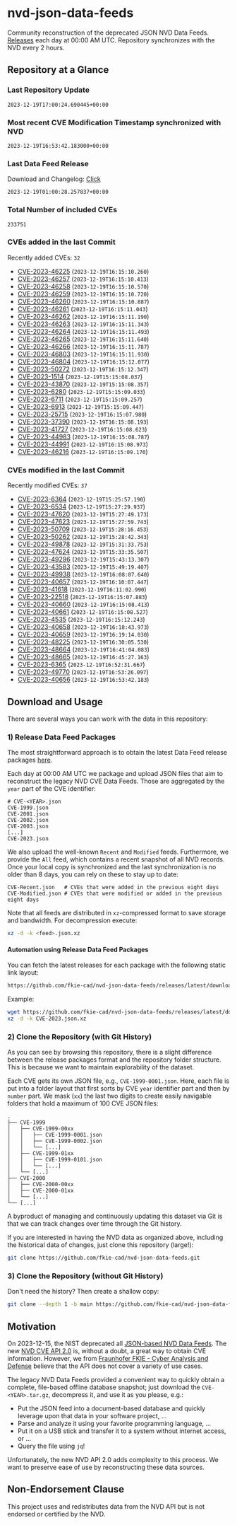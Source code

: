 # nvd-json-data-feeds

Community reconstruction of the deprecated JSON NVD Data Feeds. 
[Releases](https://github.com/fkie-cad/nvd-json-data-feeds/releases/latest) each day at 00:00 AM UTC.
Repository synchronizes with the NVD every 2 hours.

## Repository at a Glance

### Last Repository Update

```plain
2023-12-19T17:00:24.690445+00:00
```

### Most recent CVE Modification Timestamp synchronized with NVD

```plain
2023-12-19T16:53:42.183000+00:00
```

### Last Data Feed Release

Download and Changelog: [Click](https://github.com/fkie-cad/nvd-json-data-feeds/releases/latest)

```plain
2023-12-19T01:00:28.257837+00:00
```

### Total Number of included CVEs

```plain
233751
```

### CVEs added in the last Commit

Recently added CVEs: `32`

* [CVE-2023-46225](CVE-2023/CVE-2023-462xx/CVE-2023-46225.json) (`2023-12-19T16:15:10.260`)
* [CVE-2023-46257](CVE-2023/CVE-2023-462xx/CVE-2023-46257.json) (`2023-12-19T16:15:10.413`)
* [CVE-2023-46258](CVE-2023/CVE-2023-462xx/CVE-2023-46258.json) (`2023-12-19T16:15:10.570`)
* [CVE-2023-46259](CVE-2023/CVE-2023-462xx/CVE-2023-46259.json) (`2023-12-19T16:15:10.720`)
* [CVE-2023-46260](CVE-2023/CVE-2023-462xx/CVE-2023-46260.json) (`2023-12-19T16:15:10.887`)
* [CVE-2023-46261](CVE-2023/CVE-2023-462xx/CVE-2023-46261.json) (`2023-12-19T16:15:11.043`)
* [CVE-2023-46262](CVE-2023/CVE-2023-462xx/CVE-2023-46262.json) (`2023-12-19T16:15:11.190`)
* [CVE-2023-46263](CVE-2023/CVE-2023-462xx/CVE-2023-46263.json) (`2023-12-19T16:15:11.343`)
* [CVE-2023-46264](CVE-2023/CVE-2023-462xx/CVE-2023-46264.json) (`2023-12-19T16:15:11.493`)
* [CVE-2023-46265](CVE-2023/CVE-2023-462xx/CVE-2023-46265.json) (`2023-12-19T16:15:11.640`)
* [CVE-2023-46266](CVE-2023/CVE-2023-462xx/CVE-2023-46266.json) (`2023-12-19T16:15:11.787`)
* [CVE-2023-46803](CVE-2023/CVE-2023-468xx/CVE-2023-46803.json) (`2023-12-19T16:15:11.930`)
* [CVE-2023-46804](CVE-2023/CVE-2023-468xx/CVE-2023-46804.json) (`2023-12-19T16:15:12.077`)
* [CVE-2023-50272](CVE-2023/CVE-2023-502xx/CVE-2023-50272.json) (`2023-12-19T16:15:12.347`)
* [CVE-2023-1514](CVE-2023/CVE-2023-15xx/CVE-2023-1514.json) (`2023-12-19T15:15:08.037`)
* [CVE-2023-43870](CVE-2023/CVE-2023-438xx/CVE-2023-43870.json) (`2023-12-19T15:15:08.357`)
* [CVE-2023-6280](CVE-2023/CVE-2023-62xx/CVE-2023-6280.json) (`2023-12-19T15:15:09.033`)
* [CVE-2023-6711](CVE-2023/CVE-2023-67xx/CVE-2023-6711.json) (`2023-12-19T15:15:09.257`)
* [CVE-2023-6913](CVE-2023/CVE-2023-69xx/CVE-2023-6913.json) (`2023-12-19T15:15:09.447`)
* [CVE-2023-25715](CVE-2023/CVE-2023-257xx/CVE-2023-25715.json) (`2023-12-19T16:15:07.980`)
* [CVE-2023-37390](CVE-2023/CVE-2023-373xx/CVE-2023-37390.json) (`2023-12-19T16:15:08.193`)
* [CVE-2023-41727](CVE-2023/CVE-2023-417xx/CVE-2023-41727.json) (`2023-12-19T16:15:08.623`)
* [CVE-2023-44983](CVE-2023/CVE-2023-449xx/CVE-2023-44983.json) (`2023-12-19T16:15:08.787`)
* [CVE-2023-44991](CVE-2023/CVE-2023-449xx/CVE-2023-44991.json) (`2023-12-19T16:15:08.973`)
* [CVE-2023-46216](CVE-2023/CVE-2023-462xx/CVE-2023-46216.json) (`2023-12-19T16:15:09.170`)


### CVEs modified in the last Commit

Recently modified CVEs: `37`

* [CVE-2023-6364](CVE-2023/CVE-2023-63xx/CVE-2023-6364.json) (`2023-12-19T15:25:57.190`)
* [CVE-2023-6534](CVE-2023/CVE-2023-65xx/CVE-2023-6534.json) (`2023-12-19T15:27:29.937`)
* [CVE-2023-47620](CVE-2023/CVE-2023-476xx/CVE-2023-47620.json) (`2023-12-19T15:27:49.173`)
* [CVE-2023-47623](CVE-2023/CVE-2023-476xx/CVE-2023-47623.json) (`2023-12-19T15:27:59.743`)
* [CVE-2023-50709](CVE-2023/CVE-2023-507xx/CVE-2023-50709.json) (`2023-12-19T15:28:16.453`)
* [CVE-2023-50262](CVE-2023/CVE-2023-502xx/CVE-2023-50262.json) (`2023-12-19T15:28:42.343`)
* [CVE-2023-49878](CVE-2023/CVE-2023-498xx/CVE-2023-49878.json) (`2023-12-19T15:31:33.753`)
* [CVE-2023-47624](CVE-2023/CVE-2023-476xx/CVE-2023-47624.json) (`2023-12-19T15:33:35.507`)
* [CVE-2023-49296](CVE-2023/CVE-2023-492xx/CVE-2023-49296.json) (`2023-12-19T15:43:13.307`)
* [CVE-2023-43583](CVE-2023/CVE-2023-435xx/CVE-2023-43583.json) (`2023-12-19T15:49:19.407`)
* [CVE-2023-49938](CVE-2023/CVE-2023-499xx/CVE-2023-49938.json) (`2023-12-19T16:08:07.640`)
* [CVE-2023-40657](CVE-2023/CVE-2023-406xx/CVE-2023-40657.json) (`2023-12-19T16:10:07.447`)
* [CVE-2023-41618](CVE-2023/CVE-2023-416xx/CVE-2023-41618.json) (`2023-12-19T16:11:02.990`)
* [CVE-2023-22518](CVE-2023/CVE-2023-225xx/CVE-2023-22518.json) (`2023-12-19T16:15:07.883`)
* [CVE-2023-40660](CVE-2023/CVE-2023-406xx/CVE-2023-40660.json) (`2023-12-19T16:15:08.413`)
* [CVE-2023-40661](CVE-2023/CVE-2023-406xx/CVE-2023-40661.json) (`2023-12-19T16:15:08.527`)
* [CVE-2023-4535](CVE-2023/CVE-2023-45xx/CVE-2023-4535.json) (`2023-12-19T16:15:12.243`)
* [CVE-2023-40658](CVE-2023/CVE-2023-406xx/CVE-2023-40658.json) (`2023-12-19T16:18:43.973`)
* [CVE-2023-40659](CVE-2023/CVE-2023-406xx/CVE-2023-40659.json) (`2023-12-19T16:19:14.030`)
* [CVE-2023-48225](CVE-2023/CVE-2023-482xx/CVE-2023-48225.json) (`2023-12-19T16:30:05.530`)
* [CVE-2023-48664](CVE-2023/CVE-2023-486xx/CVE-2023-48664.json) (`2023-12-19T16:41:04.083`)
* [CVE-2023-48665](CVE-2023/CVE-2023-486xx/CVE-2023-48665.json) (`2023-12-19T16:45:27.163`)
* [CVE-2023-6365](CVE-2023/CVE-2023-63xx/CVE-2023-6365.json) (`2023-12-19T16:52:31.667`)
* [CVE-2023-49770](CVE-2023/CVE-2023-497xx/CVE-2023-49770.json) (`2023-12-19T16:53:26.097`)
* [CVE-2023-40656](CVE-2023/CVE-2023-406xx/CVE-2023-40656.json) (`2023-12-19T16:53:42.183`)


## Download and Usage

There are several ways you can work with the data in this repository:

### 1) Release Data Feed Packages

The most straightforward approach is to obtain the latest Data Feed release packages [here](https://github.com/fkie-cad/nvd-json-data-feeds/releases/latest).

Each day at 00:00 AM UTC we package and upload JSON files that aim to reconstruct the legacy NVD CVE Data Feeds.
Those are aggregated by the `year` part of the CVE identifier:

```
# CVE-<YEAR>.json
CVE-1999.json
CVE-2001.json
CVE-2002.json
CVE-2003.json
[...]
CVE-2023.json
```

We also upload the well-known `Recent` and `Modified` feeds.
Furthermore, we provide the `All` feed, which contains a recent snapshot of all NVD records.
Once your local copy is synchronized and the last synchronization is no older than 8 days, you can rely on these to stay up to date:

```plain
CVE-Recent.json   # CVEs that were added in the previous eight days
CVE-Modified.json # CVEs that were modified or added in the previous eight days
```

Note that all feeds are distributed in `xz`-compressed format to save storage and bandwidth.
For decompression execute:

```sh
xz -d -k <feed>.json.xz
```


#### Automation using Release Data Feed Packages

You can fetch the latest releases for each package with the following static link layout:

```sh
https://github.com/fkie-cad/nvd-json-data-feeds/releases/latest/download/CVE-<YEAR>.json.xz
```

Example:

```sh
wget https://github.com/fkie-cad/nvd-json-data-feeds/releases/latest/download/CVE-2023.json.xz
xz -d -k CVE-2023.json.xz
```

### 2) Clone the Repository (with Git History)

As you can see by browsing this repository, there is a slight difference between the release packages format and the repository folder structure.
This is because we want to maintain explorability of the dataset.

Each CVE gets its own JSON file, e.g., `CVE-1999-0001.json`.
Here, each file is put into a folder layout that first sorts by CVE `year` identifier part and then by `number` part.
We mask (`xx`) the last two digits to create easily navigable folders that hold a maximum of 100 CVE JSON files:

```plain
.
├── CVE-1999
│   ├── CVE-1999-00xx
│   │   ├── CVE-1999-0001.json
│   │   ├── CVE-1999-0002.json
│   │   └── [...]
│   ├── CVE-1999-01xx
│   │   ├── CVE-1999-0101.json
│   │   └── [...]
│   └── [...]
├── CVE-2000
│   ├── CVE-2000-00xx
│   ├── CVE-2000-01xx
│   └── [...]
└── [...]
```

A byproduct of managing and continuously updating this dataset via Git is that we can track changes over time through the Git history.

If you are interested in having the NVD data as organized above, including the historical data of changes, just clone this repository (large!):

```sh
git clone https://github.com/fkie-cad/nvd-json-data-feeds.git
```

### 3) Clone the Repository (without Git History)

Don't need the history? Then create a shallow copy:

```sh
git clone --depth 1 -b main https://github.com/fkie-cad/nvd-json-data-feeds.git
```

## Motivation

On 2023-12-15, the NIST deprecated all [JSON-based NVD Data Feeds](https://nvd.nist.gov/vuln/data-feeds#divRetirementBanner-1).
The new [NVD CVE API 2.0](https://nvd.nist.gov/developers/vulnerabilities) is, without a doubt, a great way to obtain CVE information.
However, we from [Fraunhofer FKIE - Cyber Analysis and Defense](https://www.fkie.fraunhofer.de/en/departments/cad.html) believe that the API does not cover a variety of use cases.

The legacy NVD Data Feeds provided a convenient way to quickly obtain a complete, file-based offline database snapshot; just download the `CVE-<YEAR>.tar.gz`, decompress it, and use it as you please, e.g.:

* Put the JSON feed into a document-based database and quickly leverage upon that data in your software project, ...
* Parse and analyze it using your favorite programming language, ...
* Put it on a USB stick and transfer it to a system without internet access, or ...
* Query the file using `jq`!

Unfortunately, the new NVD API 2.0 adds complexity to this process.
We want to preserve ease of use by reconstructing these data sources.

## Non-Endorsement Clause

This project uses and redistributes data from the NVD API but is not endorsed or certified by the NVD.